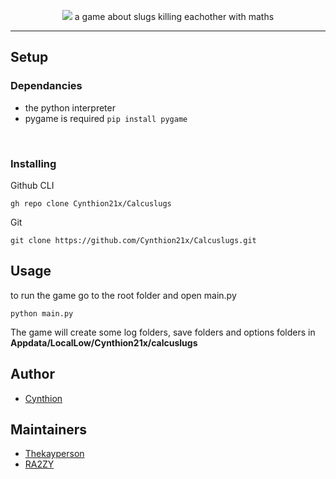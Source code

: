 <p align="center">
    <img src="https://github.com/Cynthion21x/Calcuslugs/assets/61597736/0c89c434-2b8a-4fd0-8e34-e21ce2fe2ed9">
    a game about slugs killing eachother with maths
</p>

---

## Setup

### Dependancies
* the python interpreter
* pygame is required ```pip install pygame```

<br>

### Installing

Github CLI
``` 
gh repo clone Cynthion21x/Calcuslugs
```

Git
``` 
git clone https://github.com/Cynthion21x/Calcuslugs.git
```

## Usage

to run the game go to the root folder and open main.py
```
python main.py
```
The game will create some log folders, save folders and options folders in **Appdata/LocalLow/Cynthion21x/calcuslugs**

## Author
- [Cynthion](github.com/Cynthion21x)

## Maintainers
- [Thekayperson](https://github.com/thekayperson)
- [RA2ZY](https://github.com/RA2ZY)
